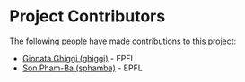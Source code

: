 # Project Contributors

The following people have made contributions to this project:

<!--- Use your GitHub account or any other personal reference URL --->
<!--- If you wish to not use your real name, please use your github username --->
<!--- The list should be alphabetical by last name if possible, with github usernames at the bottom  and the istitution --->

<!--- See https://gist.github.com/djhoese/52220272ec73b12eb8f4a29709be110d for auto-generating parts of this list --->

- [Gionata Ghiggi (ghiggi)](https://github.com/ghiggi) - EPFL
- [Son Pham-Ba (sphamba)](https://github.com/sphamba) - EPFL


